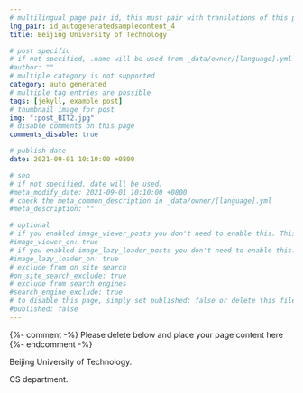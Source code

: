 ```yaml
---
# multilingual page pair id, this must pair with translations of this page. (This name must be unique)
lng_pair: id_autogeneratedsamplecontent_4
title: Beijing University of Technology

# post specific
# if not specified, .name will be used from _data/owner/[language].yml
#author: ""
# multiple category is not supported
category: auto generated
# multiple tag entries are possible
tags: [jekyll, example post]
# thumbnail image for post
img: ":post_BIT2.jpg"
# disable comments on this page
comments_disable: true

# publish date
date: 2021-09-01 10:10:00 +0800

# seo
# if not specified, date will be used.
#meta_modify_date: 2021-09-01 10:10:00 +0800
# check the meta_common_description in _data/owner/[language].yml
#meta_description: ""

# optional
# if you enabled image_viewer_posts you don't need to enable this. This is only if image_viewer_posts = false
#image_viewer_on: true
# if you enabled image_lazy_loader_posts you don't need to enable this. This is only if image_lazy_loader_posts = false
#image_lazy_loader_on: true
# exclude from on site search
#on_site_search_exclude: true
# exclude from search engines
#search_engine_exclude: true
# to disable this page, simply set published: false or delete this file
#published: false
---
```


{%- comment -%} Please delete below and place your page content here {%- endcomment -%}

Beijing University of Technology.

CS department.
